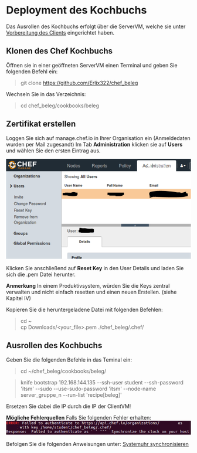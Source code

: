 # Deployment des Kochbuchs 
Das Ausrollen des Kochbuchs erfolgt über die ServerVM, welche sie unter [Vorbereitung des Clients](./ClientVorbereitung.md) eingerichtet haben.

## Klonen des Chef Kochbuchs

Öffnen sie in einer geöffneten ServerVM einen Terminal und geben Sie folgenden Befehl ein:

> git clone https://github.com/Erlix322/chef_beleg

Wechseln Sie in das Verzeichnis: 

> cd chef_beleg/cookbooks/beleg

## Zertifikat erstellen

Loggen Sie sich auf manage.chef.io in Ihrer Organisation ein (Anmeldedaten wurden per Mail zugesandt)
Im Tab **Administration** klicken sie auf **Users** und wählen Sie den ersten Eintrag aus.

![Anmeldung](../img/quickAnmeldung.png)

Klicken Sie anschließend auf **Reset Key** in den User Details und laden Sie sich die .pem Datei herunter.

**Anmerkung** In einem Produktivsystem, würden Sie die Keys zentral verwalten und nicht einfach resetten und einen neuen Erstellen. (siehe Kapitel IV)

Kopieren Sie die heruntergeladene Datei mit folgenden Befehlen: 

> cd ~  
> cp Downloads/<your_file>.pem ./chef_beleg/.chef/

## Ausrollen des Kochbuchs

Geben Sie die folgenden Befehle in das Teminal ein:

> cd ~/chef_beleg/cookbooks/beleg/  

> knife bootstrap 192.168.144.135 --ssh-user student --ssh-password 'itsm' --sudo --use-sudo-password 'itsm' --node-name server_gruppe_n --run-list 'recipe[beleg]'

Ersetzen Sie dabei die IP durch die IP der ClientVM!

**Mögliche Fehlerquellen**
Falls Sie folgenden Fehler erhalten: 
![Fehler](../img/failedAUth.png)

Befolgen Sie die folgenden Anweisungen unter: [Systemuhr synchronisieren](./ServerVorbereitung.md)
